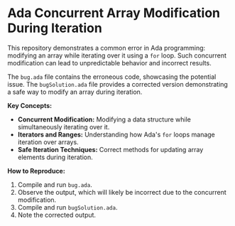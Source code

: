 # Ada Concurrent Array Modification During Iteration

This repository demonstrates a common error in Ada programming: modifying an array while iterating over it using a `for` loop.  Such concurrent modification can lead to unpredictable behavior and incorrect results.

The `bug.ada` file contains the erroneous code, showcasing the potential issue.  The `bugSolution.ada` file provides a corrected version demonstrating a safe way to modify an array during iteration.

**Key Concepts:**
* **Concurrent Modification:** Modifying a data structure while simultaneously iterating over it.
* **Iterators and Ranges:** Understanding how Ada's `for` loops manage iteration over arrays.
* **Safe Iteration Techniques:**  Correct methods for updating array elements during iteration.

**How to Reproduce:**
1. Compile and run `bug.ada`.
2. Observe the output, which will likely be incorrect due to the concurrent modification.
3. Compile and run `bugSolution.ada`.
4. Note the corrected output.